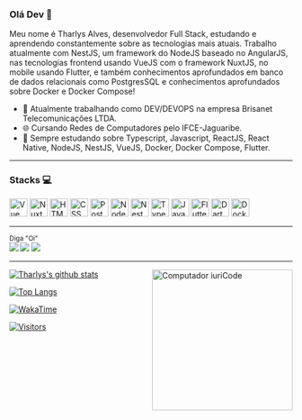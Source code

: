 ### Olá Dev 👋

Meu nome é Tharlys Alves, desenvolvedor Full Stack, estudando e aprendendo constantemente sobre as tecnologias mais atuais. Trabalho atualmente com NestJS, um framework do NodeJS baseado no AngularJS, nas tecnologias frontend usando VueJS com o framework NuxtJS, no mobile usando Flutter, e também conhecimentos aprofundados em banco de dados relacionais como PostgresSQL e conhecimentos aprofundados sobre Docker e Docker Compose!

- 🔭 Atualmente trabalhando como DEV/DEVOPS na empresa Brisanet Telecomunicações LTDA.
- 🌐 Cursando Redes de Computadores pelo IFCE-Jaguaribe.
- 🌱 Sempre estudando sobre Typescript, Javascript, ReactJS, React Native, NodeJS, NestJS, VueJS, Docker, Docker Compose, Flutter.



----

### Stacks :computer:


<a style="text-decoration: none;" href="https://vuejs.org/">
  <img height="32" src="https://cdn4.iconfinder.com/data/icons/logos-and-brands/512/367_Vuejs_logo-512.png" alt="Vue"/>
</a>
<a style="text-decoration: none;" href="https://nuxtjs.org/">
  <img height="32" src="https://nuxtjs.org/favicon.ico" alt="NuxtJS"/>
</a>
<a style="text-decoration: none;" href="https://www.w3schools.com/html/">
  <img height="32" src="https://cdn0.iconfinder.com/data/icons/HTML5/512/HTML_Logo.png" alt="HTML"/>
</a>
<a style="text-decoration: none;" href="https://www.w3schools.com/css/">
  <img height="32" src="https://cdn1.iconfinder.com/data/icons/logotypes/32/badge-css-3-512.png" alt="CSS"/>
</a>
<a style="text-decoration: none;" href="https://www.postgresql.org/">
  <img height="32" src="https://www.postgresql.org/media/img/about/press/elephant.png" alt="PostgreSQL"/>
</a>
<a style="text-decoration: none;" href="https://nodejs.org/en/">
  <img height="32" src="https://cdn3.iconfinder.com/data/icons/popular-services-brands/512/node-512.png" alt="Node"/>
</a>
<a style="text-decoration: none;" href="https://nestjs.com/">
  <img height="32" src="https://d33wubrfki0l68.cloudfront.net/e937e774cbbe23635999615ad5d7732decad182a/26072/logo-small.ede75a6b.svg" alt="NestJS"/>
</a>
<a style="text-decoration: none;" href="https://www.typescriptlang.org/">
  <img height="32" src="https://cdn2.iconfinder.com/data/icons/programming-languages-8/64/207_programming-program-language-code-typescript-512.png" alt="TypeScript"/>
<a style="text-decoration: none;" href="https://www.javascript.com/">
  <img height="32" src="https://cdn2.iconfinder.com/data/icons/designer-skills/128/code-programming-javascript-software-develop-command-language-512.png" alt="JavaScript"/>
</a>
<a style="text-decoration: none;" href="https://flutter.dev/">
  <img height="32" src="https://flutter.dev/images/favicon.png" alt="Flutter"/>
</a>
<a style="text-decoration: none;" href="https://dart.dev">
  <img height="32" src="https://dart.dev/assets/shared/dart/icon/64.png" alt="Dart"/>
</a>
<a style="text-decoration: none;" href="https://www.docker.com/">
  <img height="32" src="https://www.docker.com/sites/default/files/d8/Docker-R-Logo-08-2018-Monochomatic-RGB_Moby-x1.png" alt="Docker"/>
</a>


----



<sub>Diga "Oi" <br>
[<img src="https://img.shields.io/badge/linkedin-%230077B5.svg?&style=for-the-badge&logo=linkedin&logoColor=white&theme=dark" />](https://www.linkedin.com/in/tharlys-alves-7aaa011ab/) 
[<img src="https://img.shields.io/badge/instagram-%23E4405F.svg?&style=for-the-badge&logo=instagram&logoColor=white&theme=dark">](https://www.instagram.com/tharlys_a/) 
[<img src="https://img.shields.io/badge/Gmail-red?&style=for-the-badge&logo=Gmail&logoColor=white&theme=dark&link=mailto:tharlys2015c@gmail.com">](mailto:tharlys2015c@gmail.com)   
</sub>


----

<img style="margin 1040px;" src="https://raw.githubusercontent.com/MicaelliMedeiros/micaellimedeiros/master/image/computer-illustration.png" min-width="250px" max-width="250px" width="250px" align="right" alt="Computador iuriCode">

<p align="justify">

[![Tharlys's github stats](https://github-readme-stats.vercel.app/api?username=Tharlys10&show_icons=true&theme=dracula&locale=pt-br&title_color=FFF)](https://github.com/anuraghazra/github-readme-stats)

[![Top Langs](https://github-readme-stats.vercel.app/api/top-langs/?username=Tharlys10&layout=compact&theme=dracula&locale=pt-br&title_color=FFF)](https://github.com/anuraghazra/github-readme-stats)

[![WakaTime](https://github-readme-stats.vercel.app/api/wakatime?username=Tharlys10&theme=dracula&title_color=FFF)](https://wakatime.com)
</p>

[![Visitors](https://visitor-badge.glitch.me/badge?page_id=github/Tharlys10)](https://github.com/Tharlys10)

